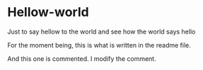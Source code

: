 # Hellow-world
Just to say hellow to the world and see how the world says hello

For the moment being, this is what is written in the readme file.

And this one is commented. I modify the comment.

